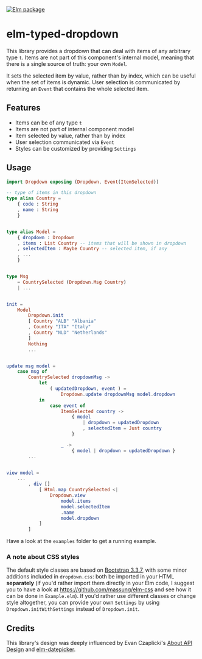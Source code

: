 [![Elm package](https://img.shields.io/elm-package/v/fedragon/elm-typed-dropdown.svg)](https://github.com/fedragon/elm-typed-dropdown/releases)

# elm-typed-dropdown

This library provides a dropdown that can deal with items of any arbitrary type `t`. Items are not part of this component's internal model, meaning that there is a single source of truth: your own `Model`.

It sets the selected item by value, rather than by index, which can be useful when the set of items is dynamic. User selection is communicated by returning an `Event` that contains the whole selected item. 

## Features

- Items can be of any type `t`
- Items are not part of internal component model
- Item selected by value, rather than by index
- User selection communicated via `Event`
- Styles can be customized by providing `Settings`

## Usage

```elm
import Dropdown exposing (Dropdown, Event(ItemSelected))

-- type of items in this dropdown
type alias Country =
    { code : String
    , name : String
    }


type alias Model =
    { dropdown : Dropdown
    , items : List Country -- items that will be shown in dropdown
    , selectedItem : Maybe Country -- selected item, if any
    , ...
    }


type Msg
    = CountrySelected (Dropdown.Msg Country)
    | ...


init =
    Model
        Dropdown.init
        [ Country "ALB" "Albania"
        , Country "ITA" "Italy"
        , Country "NLD" "Netherlands"
        ]
        Nothing
        ...


update msg model =
    case msg of
        CountrySelected dropdownMsg ->
            let
                ( updatedDropdown, event ) =
                    Dropdown.update dropdownMsg model.dropdown
            in
                case event of
                    ItemSelected country ->
                        { model
                            | dropdown = updatedDropdown
                            , selectedItem = Just country
                        }

                    _ ->
                        { model | dropdown = updatedDropdown }
        ...


view model =
    ...
        , div []
            [ Html.map CountrySelected <|
                Dropdown.view
                    model.items
                    model.selectedItem
                    .name
                    model.dropdown
            ]
        ]
```

Have a look at the `examples` folder to get a running example.

### A note about CSS styles

The default style classes are based on [Bootstrap 3.3.7]("https://maxcdn.bootstrapcdn.com/bootstrap/3.3.7/css/bootstrap.min.css"), with some minor additions included in `dropdown.css`: both be imported in your HTML **separately** (if you'd rather import them directly in your Elm code, I suggest you to have a look at https://github.com/massung/elm-css and see how it can be done in `Example.elm`). 
If you'd rather use different classes or change style altogether, you can provide your own `Settings` by using `Dropdown.initWithSettings` instead of `Dropdown.init`.

## Credits

This library's design was deeply influenced by Evan Czaplicki's [About API Design](https://github.com/evancz/elm-sortable-table#about-api-design) and [elm-datepicker](https://github.com/elm-community/elm-datepicker).
